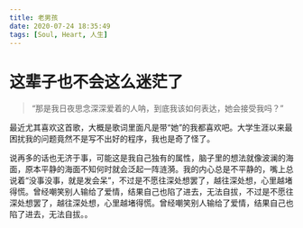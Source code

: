 ```yaml
---
title: 老男孩
date: 2020-07-24 18:35:49
tags: [Soul, Heart, 人生]
---
```

# 这辈子也不会这么迷茫了

> “那是我日夜思念深深爱着的人呐，到底我该如何表达，她会接受我吗？”

 最近尤其喜欢这首歌，大概是歌词里面凡是带“她”的我都喜欢吧。大学生涯以来最困扰我的问题竟然不是写不出好的程序，我也是奇了怪了。

说再多的话也无济于事，可能这是我自己独有的属性，脑子里的想法就像波澜的海面，原本平静的海面不知何时就会泛起一阵涟漪。我的内心总是不平静的，嘴上总说着“没事没事，就是发会呆”，不过是不愿往深处想罢了，越往深处想，心里越堵得慌。曾经嘲笑别人输给了爱情，结果自己也陷了进去，无法自拔，不过是不愿往深处想罢了，越往深处想，心里越堵得慌。曾经嘲笑别人输给了爱情，结果自己也陷了进去，无法自拔。。
